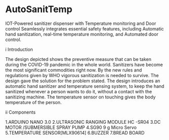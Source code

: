 # AutoSanitTemp
IOT-Powered sanitizer dispenser with Temperature monitoring and Door control   Seamlessly integrates essential safety features, including Automatic hand sanitization, real-time temperature monitoring, and Automated door control. 


i Introduction

The design depicted shows the preventive measure that can be taken during the COVID-19 pandemic in the whole world. Sanitizers have become the most significant commodities right now. By the new rules and regulations given by WHO vigorous sanitization is needed to survive. The design gave the solution for the problem stated. The design introduces an automatic hand sanitizer and temperature sensing system, to keep the hand sanitized whenever a person wants to do it, without a contact with the sanitizing machine. The temperature sensor on touching gives the body temperature of the person.


ii Components

1.ARDUINO NANO 3.0
2.ULTRASONIC RANGING MODULE HC -SR04
3.DC MOTOR /SUBMERSIBLE SPRAY PUMP
4.SG90 9 g Micro Servo
5.TEMPERATURE SENSOR[MLX90614]
6.BUZZER
7.BREAD BOARD

